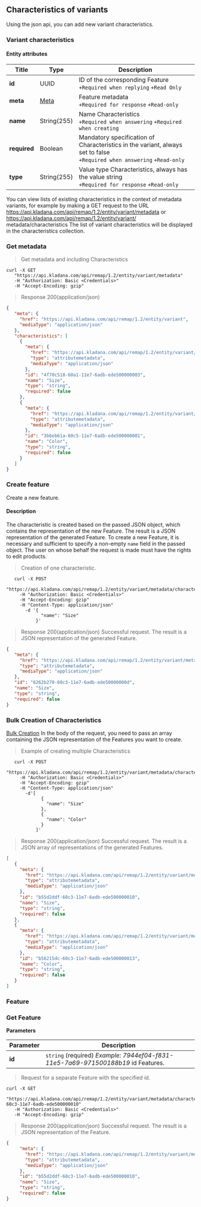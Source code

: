 ## Characteristics of variants

Using the json api, you can add new variant characteristics.

### Variant characteristics
#### Entity attributes

| Title | Type | Description |
| ---------|--------|--------|
| **id** | UUID | ID of the corresponding Feature<br>`+Required when replying` `+Read Only` |
| **meta** | [Meta](../#kladana-json-api-general-info-metadata) | Feature metadata<br>`+Required for response` `+Read-only` |
| **name** | String(255) | Name Characteristics<br>`+Required when answering` `+Required when creating` |
| **required** | Boolean | Mandatory specification of Characteristics in the variant, always set to false<br>`+Required when answering` `+Read-only` |
| **type** | String(255) | Value type Characteristics, always has the value string<br>`+Required for response` `+Read-only` |

You can view lists of existing characteristics in the context of metadata
variants, for example by making a GET request to the URL https://api.kladana.com/api/remap/1.2/entity/variant/metadata or https://api.kladana.com/api/remap/1.2/entity/variant/ metadata/characteristics
The list of variant characteristics will be displayed in the characteristics collection.

### Get metadata

> Get metadata and including Characteristics

```shell
curl -X GET
   "https://api.kladana.com/api/remap/1.2/entity/variant/metadata"
   -H "Authorization: Basic <Credentials>"
   -H "Accept-Encoding: gzip"
```

> Response 200(application/json)

```json
{
   "meta": {
     "href": "https://api.kladana.com/api/remap/1.2/entity/variant",
     "mediaType": "application/json"
   },
   "characteristics": [
     {
       "meta": {
         "href": "https://api.kladana.com/api/remap/1.2/entity/variant/metadata/characteristics/4f70c518-60a1-11e7-6adb-ede500000003",
         "type": "attributemetadata",
         "mediaType": "application/json"
       },
       "id": "4f70c518-60a1-11e7-6adb-ede500000003",
       "name": "Size",
       "type": "string",
       "required": false
     },
     {
       "meta": {
         "href": "https://api.kladana.com/api/remap/1.2/entity/variant/metadata/characteristics/3b6eb61a-60c5-11e7-6adb-ede500000001",
         "type": "attributemetadata",
         "mediaType": "application/json"
       },
       "id": "3b6eb61a-60c5-11e7-6adb-ede500000001",
       "name": "Color",
       "type": "string",
       "required": false
     }
   ]
}
```

### Create feature
Create a new feature.

#### Description
The characteristic is created based on the passed JSON object,
which contains the representation of the new Feature.
The result is a JSON representation of the generated Feature. To create a new Feature,
it is necessary and sufficient to specify a non-empty `name` field in the passed object.
The user on whose behalf the request is made must have the rights to edit products.

> Creation of one characteristic.

```shell
   curl -X POST
     "https://api.kladana.com/api/remap/1.2/entity/variant/metadata/characteristics"
     -H "Authorization: Basic <Credentials>"
     -H "Accept-Encoding: gzip"
     -H "Content-Type: application/json"
       -d '{
             "name": "Size"
           }'
```

> Response 200(application/json)
Successful request. The result is a JSON representation of the generated Feature.

```json
{
   "meta": {
     "href": "https://api.kladana.com/api/remap/1.2/entity/variant/metadata/characteristics/6262b270-60c3-11e7-6adb-ede50000000d",
     "type": "attributemetadata",
     "mediaType": "application/json"
   },
   "id": "6262b270-60c3-11e7-6adb-ede50000000d",
   "name": "Size",
   "type": "string",
   "required": false
}
```

### Bulk Creation of Characteristics

[Bulk Creation](../#kladana-json-api-general-info-create-and-update-multiple-objects) In the body of the request, you need to pass an array containing the JSON representation of the Features you want to create.

> Example of creating multiple Characteristics

```shell
   curl -X POST
     "https://api.kladana.com/api/remap/1.2/entity/variant/metadata/characteristics"
     -H "Authorization: Basic <Credentials>"
     -H "Accept-Encoding: gzip"
     -H "Content-Type: application/json"
       -d'[
             {
               "name": "Size"
             },
             {
               "name": "Color"
             }
           ]'
```

> Response 200(application/json)
Successful request. The result is a JSON array of representations of the generated Features.

```json
[
   {
     "meta": {
       "href": "https://api.kladana.com/api/remap/1.2/entity/variant/metadata/characteristics/b55d2ddf-60c3-11e7-6adb-ede500000010",
       "type": "attributemetadata",
       "mediaType": "application/json"
     },
     "id": "b55d2ddf-60c3-11e7-6adb-ede500000010",
     "name": "Size",
     "type": "string",
     "required": false
   },
   {
     "meta": {
       "href": "https://api.kladana.com/api/remap/1.2/entity/variant/metadata/characteristics/b56215dc-60c3-11e7-6adb-ede500000013",
       "type": "attributemetadata",
       "mediaType": "application/json"
     },
     "id": "b56215dc-60c3-11e7-6adb-ede500000013",
     "name": "Color",
     "type": "string",
     "required": false
   }
]
```

### Feature

### Get Feature

**Parameters**

| Parameter | Description |
| ------- | ------------- |
| **id** | `string` (required) *Example: 7944ef04-f831-11e5-7a69-971500188b19* id Features. |

> Request for a separate Feature with the specified id.

```shell
curl -X GET
   "https://api.kladana.com/api/remap/1.2/entity/variant/metadata/characteristics/b55d2ddf-60c3-11e7-6adb-ede500000010"
   -H "Authorization: Basic <Credentials>"
   -H "Accept-Encoding: gzip"
```

> Response 200(application/json)
Successful request. The result is a JSON representation of the Feature.

```json
{
     "meta": {
       "href": "https://api.kladana.com/api/remap/1.2/entity/variant/metadata/characteristics/b55d2ddf-60c3-11e7-6adb-ede500000010",
       "type": "attributemetadata",
       "mediaType": "application/json"
     },
     "id": "b55d2ddf-60c3-11e7-6adb-ede500000010",
     "name": "Size",
     "type": "string",
     "required": false
}
```
